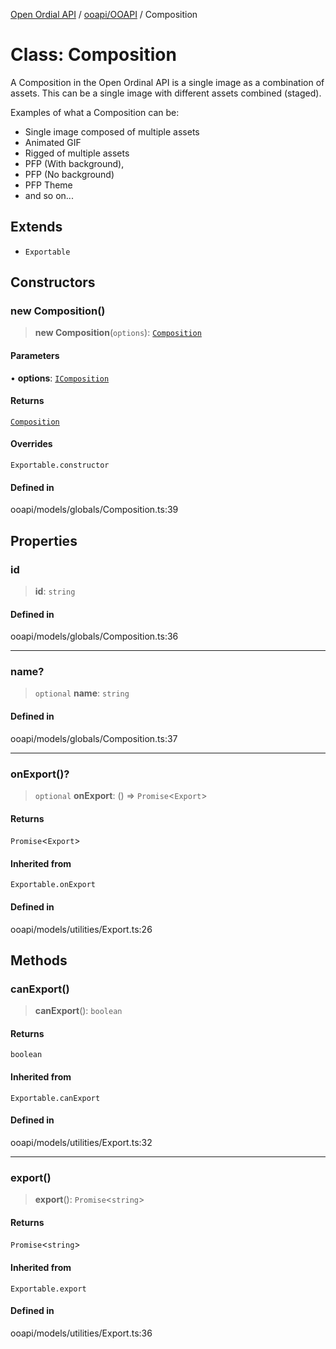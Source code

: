 [Open Ordial API](../../../README.md) / [ooapi/OOAPI](../README.md) / Composition

# Class: Composition

A Composition in the Open Ordinal API is a single image as a combination
of assets. This can be a single image with different assets combined (staged).

Examples of what a Composition can be:
- Single image composed of multiple assets
- Animated GIF
- Rigged of multiple assets
- PFP (With background),
- PFP (No background)
- PFP Theme
- and so on...

## Extends

- `Exportable`

## Constructors

### new Composition()

> **new Composition**(`options`): [`Composition`](Composition.md)

#### Parameters

• **options**: [`IComposition`](../interfaces/IComposition.md)

#### Returns

[`Composition`](Composition.md)

#### Overrides

`Exportable.constructor`

#### Defined in

ooapi/models/globals/Composition.ts:39

## Properties

### id

> **id**: `string`

#### Defined in

ooapi/models/globals/Composition.ts:36

***

### name?

> `optional` **name**: `string`

#### Defined in

ooapi/models/globals/Composition.ts:37

***

### onExport()?

> `optional` **onExport**: () => `Promise`\<`Export`\>

#### Returns

`Promise`\<`Export`\>

#### Inherited from

`Exportable.onExport`

#### Defined in

ooapi/models/utilities/Export.ts:26

## Methods

### canExport()

> **canExport**(): `boolean`

#### Returns

`boolean`

#### Inherited from

`Exportable.canExport`

#### Defined in

ooapi/models/utilities/Export.ts:32

***

### export()

> **export**(): `Promise`\<`string`\>

#### Returns

`Promise`\<`string`\>

#### Inherited from

`Exportable.export`

#### Defined in

ooapi/models/utilities/Export.ts:36
